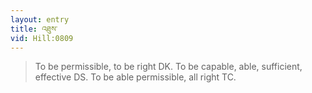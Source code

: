 ```yaml
---
layout: entry
title: འཐུས་
vid: Hill:0809
---
```

> To be permissible, to be right DK\. To be capable, able, sufficient, effective DS\. To be able permissible, all right TC\.


